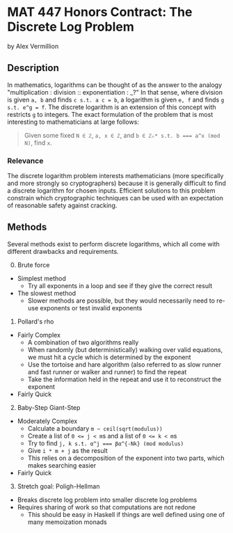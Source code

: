 # MAT 447 Honors Contract: The Discrete Log Problem

by Alex Vermillion

## Description

In mathematics, logarithms can be thought of as the answer to the
analogy "multiplication : division :: exponentiation : \_?"
In that sense, where division is given `a, b` and finds `c s.t. a
c = b`, a logarithm is given `e, f` and finds `g s.t. e^g = f`.
The discrete logarithm is an extension of this concept with
restricts `g` to integers.
The exact formulation of the problem that is most interesting to
mathematicians at large follows:
> Given some fixed `N ∈ ℤ`, `a, x ∈ ℤ`, and `b ∈ ℤₙ* s.t. b ===
> a^x (mod N)`, find `x`.

### Relevance

The discrete logarithm problem interests mathematicians (more
specifically and more strongly so cryptographers) because it is
generally difficult to find a discrete logarithm for chosen
inputs.
Efficient solutions to this problem constrain which cryptographic
techniques can be used with an expectation of reasonable safety
against cracking.

## Methods

Several methods exist to perform discrete logarithms, which all
come with different drawbacks and requirements.

0. Brute force
  * Simplest method
    * Try all exponents in a loop and see if they give the
      correct result
  * The slowest method
    * Slower methods are possible, but they would necessarily
      need to re-use exponents or test invalid exponents
1. Pollard's rho
  * Fairly Complex
    * A combination of two algorithms really
    * When randomly (but deterministically) walking over valid
      equations, we must hit a cycle which is determined by the
      exponent
    * Use the tortoise and hare algorithm (also referred to as
      slow runner and fast runner or walker and runner) to find
      the repeat
    * Take the information held in the repeat and use it to
      reconstruct the exponent
  * Fairly Quick
2. Baby-Step Giant-Step
  * Moderately Complex
    * Calculate a boundary `m ~ ceil(sqrt(modulus))`
    * Create a list of `0 <= j < m`s and a list of `0 <= k < m`s
    * Try to find `j, k s.t. α^j === βα^{-Nk} (mod modulus)`
    * Give `i * m + j` as the result
    * This relies on a decomposition of the exponent into two
      parts, which makes searching easier
  * Fairly Quick
3. Stretch goal: Poligh-Hellman
  * Breaks discrete log problem into smaller discrete log
    problems
  * Requires sharing of work so that computations are not redone
    * This should be easy in Haskell if things are well defined
      using one of many memoization monads
